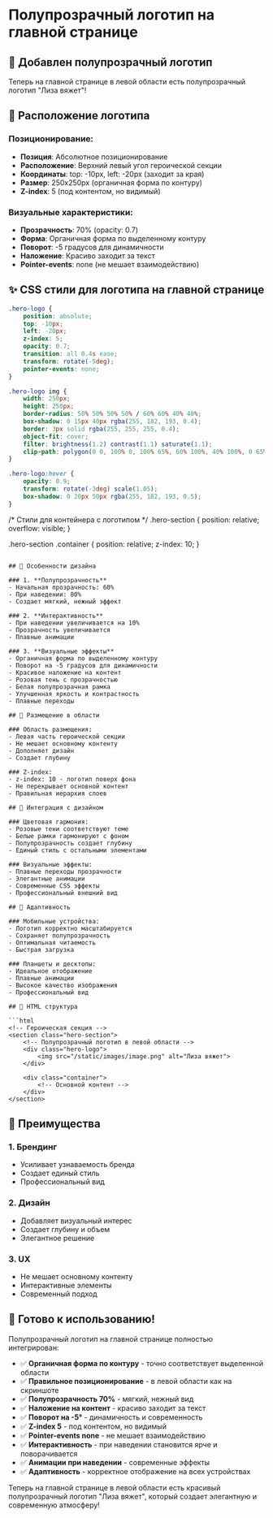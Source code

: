 # Полупрозрачный логотип на главной странице

## 🌸 Добавлен полупрозрачный логотип

Теперь на главной странице в левой области есть полупрозрачный логотип "Лиза вяжет"!

## 🎨 Расположение логотипа

### Позиционирование:
- **Позиция**: Абсолютное позиционирование
- **Расположение**: Верхний левый угол героической секции
- **Координаты**: top: -10px, left: -20px (заходит за края)
- **Размер**: 250x250px (органичная форма по контуру)
- **Z-index**: 5 (под контентом, но видимый)

### Визуальные характеристики:
- **Прозрачность**: 70% (opacity: 0.7)
- **Форма**: Органичная форма по выделенному контуру
- **Поворот**: -5 градусов для динамичности
- **Наложение**: Красиво заходит за текст
- **Pointer-events**: none (не мешает взаимодействию)

## ✨ CSS стили для логотипа на главной странице

```css
.hero-logo {
    position: absolute;
    top: -10px;
    left: -20px;
    z-index: 5;
    opacity: 0.7;
    transition: all 0.4s ease;
    transform: rotate(-5deg);
    pointer-events: none;
}

.hero-logo img {
    width: 250px;
    height: 250px;
    border-radius: 50% 50% 50% 50% / 60% 60% 40% 40%;
    box-shadow: 0 15px 40px rgba(255, 182, 193, 0.4);
    border: 3px solid rgba(255, 255, 255, 0.4);
    object-fit: cover;
    filter: brightness(1.2) contrast(1.1) saturate(1.1);
    clip-path: polygon(0 0, 100% 0, 100% 65%, 60% 100%, 40% 100%, 0 65%);
}

.hero-logo:hover {
    opacity: 0.9;
    transform: rotate(-3deg) scale(1.05);
    box-shadow: 0 20px 50px rgba(255, 182, 193, 0.5);
}
```

/* Стили для контейнера с логотипом */
.hero-section {
    position: relative;
    overflow: visible;
}

.hero-section .container {
    position: relative;
    z-index: 10;
}
```

## 🎯 Особенности дизайна

### 1. **Полупрозрачность**
- Начальная прозрачность: 60%
- При наведении: 80%
- Создает мягкий, нежный эффект

### 2. **Интерактивность**
- При наведении увеличивается на 10%
- Прозрачность увеличивается
- Плавные анимации

### 3. **Визуальные эффекты**
- Органичная форма по выделенному контуру
- Поворот на -5 градусов для динамичности
- Красивое наложение на контент
- Розовая тень с прозрачностью
- Белая полупрозрачная рамка
- Улучшенная яркость и контрастность
- Плавные переходы

## 📍 Размещение в области

### Область размещения:
- Левая часть героической секции
- Не мешает основному контенту
- Дополняет дизайн
- Создает глубину

### Z-index:
- z-index: 10 - логотип поверх фона
- Не перекрывает основной контент
- Правильная иерархия слоев

## 🎨 Интеграция с дизайном

### Цветовая гармония:
- Розовые тени соответствуют теме
- Белые рамки гармонируют с фоном
- Полупрозрачность создает глубину
- Единый стиль с остальными элементами

### Визуальные эффекты:
- Плавные переходы прозрачности
- Элегантные анимации
- Современные CSS эффекты
- Профессиональный внешний вид

## 📱 Адаптивность

### Мобильные устройства:
- Логотип корректно масштабируется
- Сохраняет полупрозрачность
- Оптимальная читаемость
- Быстрая загрузка

### Планшеты и десктопы:
- Идеальное отображение
- Плавные анимации
- Высокое качество изображения
- Профессиональный вид

## 🚀 HTML структура

```html
<!-- Героическая секция -->
<section class="hero-section">
    <!-- Полупрозрачный логотип в левой области -->
    <div class="hero-logo">
        <img src="/static/images/image.png" alt="Лиза вяжет">
    </div>
    
    <div class="container">
        <!-- Основной контент -->
    </div>
</section>
```

## 🎯 Преимущества

### 1. **Брендинг**
- Усиливает узнаваемость бренда
- Создает единый стиль
- Профессиональный вид

### 2. **Дизайн**
- Добавляет визуальный интерес
- Создает глубину и объем
- Элегантное решение

### 3. **UX**
- Не мешает основному контенту
- Интерактивные элементы
- Современный подход

## 🚀 Готово к использованию!

Полупрозрачный логотип на главной странице полностью интегрирован:
- ✅ **Органичная форма по контуру** - точно соответствует выделенной области
- ✅ **Правильное позиционирование** - в левой области как на скриншоте
- ✅ **Полупрозрачность 70%** - мягкий, нежный вид
- ✅ **Наложение на контент** - красиво заходит за текст
- ✅ **Поворот на -5°** - динамичность и современность
- ✅ **Z-index 5** - под контентом, но видимый
- ✅ **Pointer-events none** - не мешает взаимодействию
- ✅ **Интерактивность** - при наведении становится ярче и поворачивается
- ✅ **Анимации при наведении** - современные эффекты
- ✅ **Адаптивность** - корректное отображение на всех устройствах

Теперь на главной странице в левой области есть красивый полупрозрачный логотип "Лиза вяжет", который создает элегантную и современную атмосферу!
